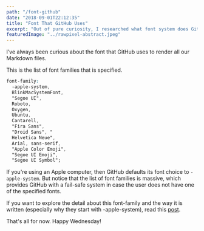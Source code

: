 ```yaml
---
path: "/font-github"
date: "2018-09-01T22:12:35"
title: "Font That GitHub Uses"
excerpt: "Out of pure curiosity, I researched what font system does GitHub uses to display its Markdown content and code snippet. To my surprise, here's what I found."
featuredImage: "../rawpixel-abstract.jpeg"
---
```


I’ve always been curious about the font that GitHub uses to render all our Markdown files.

This is the list of font families that is specified.

```css
font-family: 
  -apple-system, 
  BlinkMacSystemFont, 
  "Segoe UI", 
  Roboto, 
  Oxygen, 
  Ubuntu, 
  Cantarell, 
  "Fira Sans", 
  "Droid Sans", "
  Helvetica Neue", 
  Arial, sans-serif, 
  "Apple Color Emoji", 
  "Segoe UI Emoji", 
  "Segoe UI Symbol";
```

If you're using an Apple computer, then GitHub defaults its font choice to `-apple-system`. But notice that the list of font families is massive, which provides GitHub with a fail-safe system in case the user does not have one of the specified fonts.

If you want to explore the detail about this font-family and the way it is written (especially why they start with -apple-system), read this [post](https://medium.design/system-shock-6b1dc6d6596f).

That's all for now. Happy Wednesday!